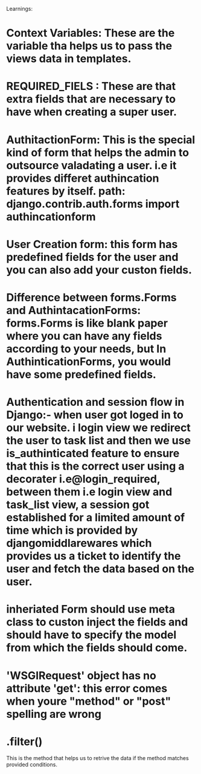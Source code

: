 Learnings:
# Context Variables: These are the variable tha helps us to pass the views data in templates.
# REQUIRED_FIELS  :  These are that extra fields that are necessary   to have when creating a  super user.

# AuthitactionForm: This is the special kind of form that helps the admin to outsource valadating a user. i.e it provides differet authincation features by itself. path: django.contrib.auth.forms import authincationform

#  User Creation form: this form has predefined fields for the user and you can also add your custon fields.

# Difference between forms.Forms and AuthintacationForms: forms.Forms is like blank paper where you can have any fields according to your needs, but In AuthinticationForms, you would have some predefined fields.


# Authentication and session flow in Django:-  when user got loged in to our website. i login view we redirect the user to task list and then we use is_authinticated feature to ensure that this is the correct user using a decorater i.e@login_required, between them i.e login view and task_list view, a session got established for a limited amount of time which is provided by djangomiddlarewares which provides us a ticket to identify the user and fetch the data based on the user.

# inheriated Form should use meta class to custon inject the fields and should have to specify the model from which the fields should come.

# 'WSGIRequest' object has no attribute 'get': this error comes when youre "method" or "post" spelling are wrong

# .filter()
This is the method that helps us to retrive the data if the method matches provided conditions.